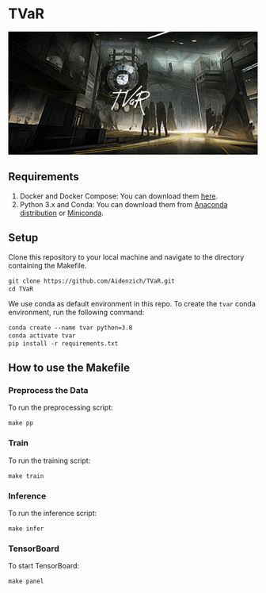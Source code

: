 # TVaR
![bg](./assets/bg.png)

## Requirements
1. Docker and Docker Compose: You can download them [here](https://www.docker.com/products/docker-desktop).
2. Python 3.x and Conda: You can download them from [Anaconda distribution](https://www.anaconda.com/products/distribution) or [Miniconda](https://docs.conda.io/en/latest/miniconda.html). 

## Setup

Clone this repository to your local machine and navigate to the directory containing the Makefile.
```
git clone https://github.com/Aidenzich/TVaR.git
cd TVaR
```

We use conda as default environment in this repo. To create the `tvar` conda environment, run the following command:

```
conda create --name tvar python=3.8
conda activate tvar
pip install -r requirements.txt
```



## How to use the Makefile
### Preprocess the Data
To run the preprocessing script:

```
make pp
```



### Train

To run the training script:

```
make train
```

### Inference

To run the inference script:

```
make infer
```

### TensorBoard
To start TensorBoard:

```
make panel
```